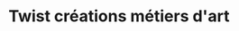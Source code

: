 ---
title: "Twist créations métiers d'art"
url: /saguenay/twist-creations-metiers-dart/
shop: clothes
---